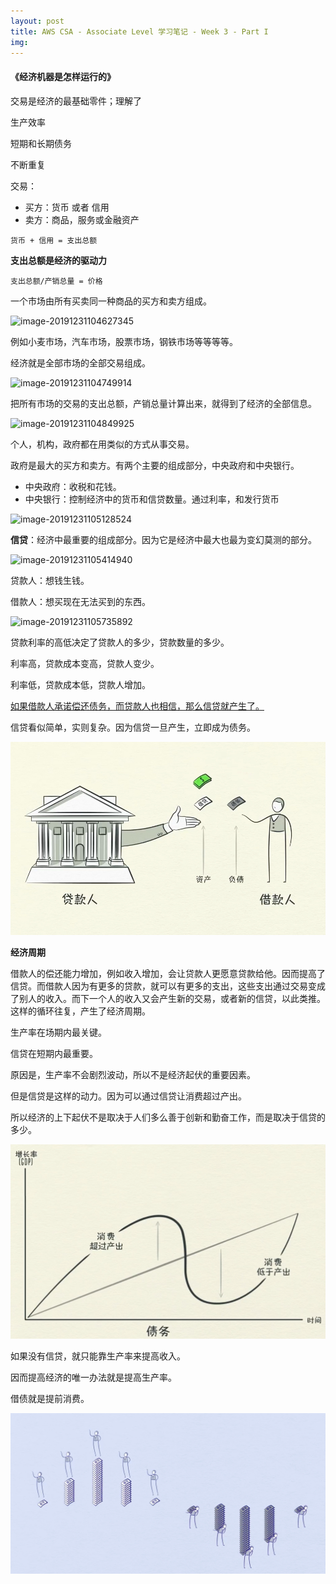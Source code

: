 ```yaml
---
layout: post
title: AWS CSA - Associate Level 学习笔记 - Week 3 - Part I
img:
---
```


#### 《经济机器是怎样运行的》

交易是经济的最基础零件；理解了

生产效率

短期和长期债务

不断重复

 交易：

- 买方：货币 或者 信用
- 卖方：商品，服务或金融资产

`货币 + 信用 = 支出总额 `

**支出总额是经济的驱动力**

`支出总额/产销总量 = 价格` 

一个市场由所有买卖同一种商品的买方和卖方组成。

![image-20191231104627345](/Users/leiz/Documents/Sites/flexible-jekyll/assets/img/image-20191231104627345.png)



例如小麦市场，汽车市场，股票市场，钢铁市场等等等等。

经济就是全部市场的全部交易组成。

![image-20191231104749914](/Users/leiz/Documents/Sites/flexible-jekyll/assets/img/image-20191231104749914.png)



把所有市场的交易的支出总额，产销总量计算出来，就得到了经济的全部信息。

![image-20191231104849925](/Users/leiz/Documents/Sites/flexible-jekyll/assets/img/image-20191231104849925.png)



个人，机构，政府都在用类似的方式从事交易。

政府是最大的买方和卖方。有两个主要的组成部分，中央政府和中央银行。

- 中央政府：收税和花钱。
- 中央银行：控制经济中的货币和信贷数量。通过利率，和发行货币

![image-20191231105128524](/Users/leiz/Documents/Sites/flexible-jekyll/assets/img/image-20191231105128524.png)



**信贷**：经济中最重要的组成部分。因为它是经济中最大也最为变幻莫测的部分。

![image-20191231105414940](/Users/leiz/Documents/Sites/flexible-jekyll/assets/img/image-20191231105414940.png)



贷款人：想钱生钱。

借款人：想买现在无法买到的东西。 

![image-20191231105735892](/Users/leiz/Documents/Sites/flexible-jekyll/assets/img/image-20191231105735892.png)



贷款利率的高低决定了贷款人的多少，贷款数量的多少。

利率高，贷款成本变高，贷款人变少。

利率低，贷款成本低，贷款人增加。

<u>如果借款人承诺偿还债务，而贷款人也相信，那么信贷就产生了。</u>

信贷看似简单，实则复杂。因为信贷一旦产生，立即成为债务。



![image-20191231111253776](../assets/img/image-20191231111253776.png)



**经济周期**

借款人的偿还能力增加，例如收入增加，会让贷款人更愿意贷款给他。因而提高了信贷。而借款人因为有更多的贷款，就可以有更多的支出，这些支出通过交易变成了别人的收入。而下一个人的收入又会产生新的交易，或者新的信贷，以此类推。这样的循环往复，产生了经济周期。



生产率在场期内最关键。

信贷在短期内最重要。

原因是，生产率不会剧烈波动，所以不是经济起伏的重要因素。 

但是信贷是这样的动力。因为可以通过信贷让消费超过产出。

所以经济的上下起伏不是取决于人们多么善于创新和勤奋工作，而是取决于信贷的多少。

![image-20191231112544033](../assets/img/image-20191231112544033.png)



如果没有信贷，就只能靠生产率来提高收入。

因而提高经济的唯一办法就是提高生产率。

借债就是提前消费。

![image-20191231123143140](../assets/img/image-20191231123143140.png)

